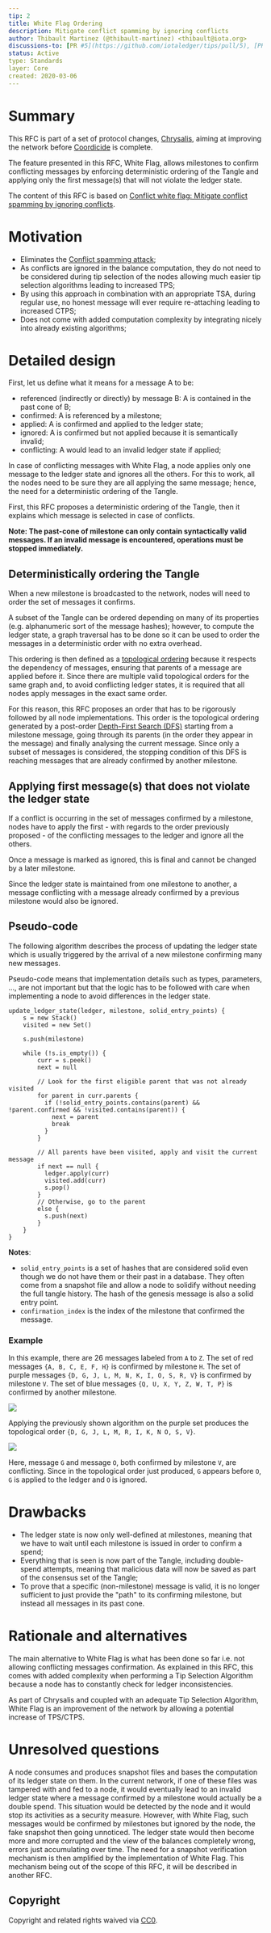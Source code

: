 ```yaml
---
tip: 2
title: White Flag Ordering
description: Mitigate conflict spamming by ignoring conflicts
author: Thibault Martinez (@thibault-martinez) <thibault@iota.org>
discussions-to: [PR #5](https://github.com/iotaledger/tips/pull/5), [PR #30](https://github.com/iotaledger/tips/pull/30)
status: Active
type: Standards
layer: Core
created: 2020-03-06
---
```


# Summary

This RFC is part of a set of protocol changes, [Chrysalis](https://roadmap.iota.org/chrysalis), aiming at improving the
network before [Coordicide](https://coordicide.iota.org/) is complete.

The feature presented in this RFC, White Flag, allows milestones to confirm conflicting messages by enforcing
deterministic ordering of the Tangle and applying only the first message(s) that will not violate the ledger state.

The content of this RFC is based on [Conflict white flag: Mitigate conflict spamming by ignoring conflicts](https://iota.cafe/t/conflict-white-flag-mitigate-conflict-spamming-by-ignoring-conflicts/233).

# Motivation

- Eliminates the [Conflict spamming attack](https://iota.cafe/t/conflict-spamming-attack/232);
- As conflicts are ignored in the balance computation, they do not need to be considered during tip selection of the
nodes allowing much easier tip selection algorithms leading to increased TPS;
- By using this approach in combination with an appropriate TSA, during regular use, no honest message will ever
require re-attaching leading to increased CTPS;
- Does not come with added computation complexity by integrating nicely into already existing algorithms;

# Detailed design

First, let us define what it means for a message A to be:

- referenced (indirectly or directly) by message B: A is contained in the past cone of B;
- confirmed: A is referenced by a milestone;
- applied: A is confirmed and applied to the ledger state;
- ignored: A is confirmed but not applied because it is semantically invalid;
- conflicting: A would lead to an invalid ledger state if applied;

In case of conflicting messages with White Flag, a node applies only one message to the ledger state and ignores
all the others. For this to work, all the nodes need to be sure they are all applying the same message; hence, the
need for a deterministic ordering of the Tangle.

First, this RFC proposes a deterministic ordering of the Tangle, then it explains which message is selected in case
of conflicts.

**Note: The past-cone of milestone can only contain syntactically valid messages. If an invalid message is encountered,
operations must be stopped immediately.**

## Deterministically ordering the Tangle

When a new milestone is broadcasted to the network, nodes will need to order the set of messages it confirms.

A subset of the Tangle can be ordered depending on many of its properties (e.g. alphanumeric sort of the message
hashes); however, to compute the ledger state, a graph traversal has to be done so it can be used to order the messages
in a deterministic order with no extra overhead.

This ordering is then defined as a [topological ordering](https://en.wikipedia.org/wiki/Topological_sorting) because
it respects the dependency of messages, ensuring that parents of a message are applied before it.
Since there are multiple valid topological orders for the same graph and, to avoid conflicting ledger states, it
is required that all nodes apply messages in the exact same order.

For this reason, this RFC proposes an order that has to be rigorously followed by all node implementations.
This order is the topological ordering generated by a post-order [Depth-First Search (DFS)](https://en.wikipedia.org/wiki/Depth-first_search)
starting from a milestone message, going through its parents (in the order they appear in the message) and finally
analysing the current message. Since only a subset of messages is considered, the stopping condition of this DFS is
reaching messages that are already confirmed by another milestone.

## Applying first message(s) that does not violate the ledger state

If a conflict is occurring in the set of messages confirmed by a milestone, nodes have to apply the first - with regards
to the order previously proposed - of the conflicting messages to the ledger and ignore all the others.

Once a message is marked as ignored, this is final and cannot be changed by a later milestone.

Since the ledger state is maintained from one milestone to another, a message conflicting with a message already
confirmed by a previous milestone would also be ignored.

## Pseudo-code

The following algorithm describes the process of updating the ledger state which is usually triggered by the arrival of
a new milestone confirming many new messages.

Pseudo-code means that implementation details such as types, parameters, ..., are not important but that the logic has
to be followed with care when implementing a node to avoid differences in the ledger state.

```
update_ledger_state(ledger, milestone, solid_entry_points) {
    s = new Stack()
    visited = new Set()

    s.push(milestone)

    while (!s.is_empty()) {
        curr = s.peek()
        next = null

        // Look for the first eligible parent that was not already visited
        for parent in curr.parents {
          if (!solid_entry_points.contains(parent) && !parent.confirmed && !visited.contains(parent)) {
            next = parent
            break
          }
        }

        // All parents have been visited, apply and visit the current message
        if next == null {
          ledger.apply(curr)
          visited.add(curr)
          s.pop()
        }
        // Otherwise, go to the parent
        else {
          s.push(next)
        }
    }
}
```

**Notes**:
- `solid_entry_points` is a set of hashes that are considered solid even though we do not have them or their past in
a database. They often come from a snapshot file and allow a node to solidify without needing the full tangle history.
The hash of the genesis message is also a solid entry point.
- `confirmation_index` is the index of the milestone that confirmed the message.

### Example

In this example, there are 26 messages labeled from `A` to `Z`.
The set of red messages `{A, B, C, E, F, H}` is confirmed by milestone `H`.
The set of purple messages `{D, G, J, L, M, N, K, I, O, S, R, V}` is confirmed by milestone `V`.
The set of blue messages `{Q, U, X, Y, Z, W, T, P}` is confirmed by another milestone.

![][Tangle]

Applying the previously shown algorithm on the purple set produces the topological order
`{D, G, J, L, M, R, I, K, N O, S, V}`.

![][Tangle-conflict]

Here, message `G` and message `O`, both confirmed by milestone `V`, are conflicting. Since in the topological order just
produced, `G` appears before `O`, `G` is applied to the ledger and `O` is ignored.

# Drawbacks

- The ledger state is now only well-defined at milestones, meaning that we have to wait until each milestone is
issued in order to confirm a spend;
- Everything that is seen is now part of the Tangle, including double-spend attempts, meaning that malicious data will
now be saved as part of the consensus set of the Tangle;
- To prove that a specific (non-milestone) message is valid, it is no longer sufficient to just provide the "path"
to its confirming milestone, but instead all messages in its past cone.

# Rationale and alternatives

The main alternative to White Flag is what has been done so far i.e. not allowing conflicting messages confirmation.
As explained in this RFC, this comes with added complexity when performing a Tip Selection Algorithm because a node has
to constantly check for ledger inconsistencies.

As part of Chrysalis and coupled with an adequate Tip Selection Algorithm, White Flag is an improvement of the network
by allowing a potential increase of TPS/CTPS.

# Unresolved questions

A node consumes and produces snapshot files and bases the computation of its ledger state on them. In the current
network, if one of these files was tampered with and fed to a node, it would eventually lead to an invalid ledger state
where a message confirmed by a milestone would actually be a double spend. This situation would be detected by the node
and it would stop its activities as a security measure. However, with White Flag, such messages would be confirmed by
milestones but ignored by the node, the fake snapshot then going unnoticed. The ledger state would then become more and
more corrupted and the view of the balances completely wrong, errors just accumulating over time. The need for a
snapshot verification mechanism is then amplified by the implementation of White Flag. This mechanism being out of the
scope of this RFC, it will be described in another RFC.

## Copyright

Copyright and related rights waived via [CC0](https://creativecommons.org/publicdomain/zero/1.0/).

[Tangle]: tangle.svg
[Tangle-conflict]: tangle-conflict.svg
